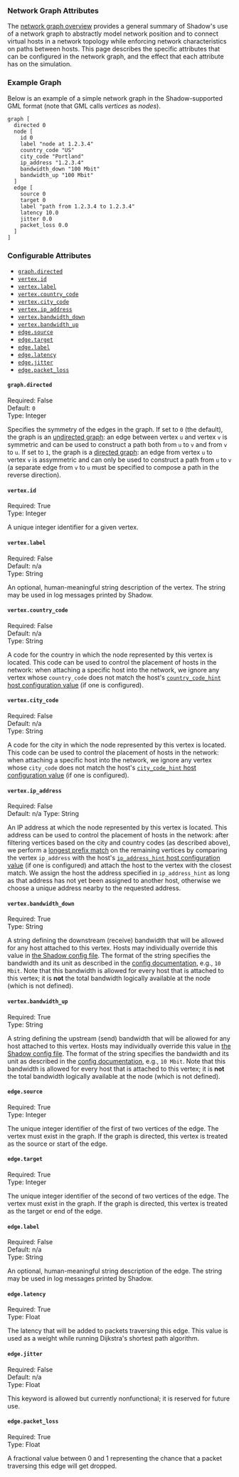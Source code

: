 ### Network Graph Attributes

The [network graph overview](3.2-Network-Config.md) provides a general summary of Shadow's use of a network graph to abstractly model network position and to connect virtual hosts in a network topology while enforcing network characteristics on paths between hosts. This page describes the specific attributes that can be configured in the network graph, and the effect that each attribute has on the simulation.

### Example Graph

Below is an example of a simple network graph in the Shadow-supported GML format (note that GML calls _vertices_ as _nodes_).

```gml
graph [
  directed 0
  node [
    id 0
    label "node at 1.2.3.4"
    country_code "US"
    city_code "Portland"
    ip_address "1.2.3.4"
    bandwidth_down "100 Mbit"
    bandwidth_up "100 Mbit"
  ]
  edge [
    source 0
    target 0
    label "path from 1.2.3.4 to 1.2.3.4"
    latency 10.0
    jitter 0.0
    packet_loss 0.0
  ]
]
```

### Configurable Attributes

- [`graph.directed`](#graphdirected)
- [`vertex.id`](#vertexid)
- [`vertex.label`](#vertexlabel)
- [`vertex.country_code`](#vertexcountry_code)
- [`vertex.city_code`](#vertexcity_code)
- [`vertex.ip_address`](#vertexip_address)
- [`vertex.bandwidth_down`](#vertexbandwidth_down)
- [`vertex.bandwidth_up`](#vertexbandwidth_up)
- [`edge.source`](#edgesource)
- [`edge.target`](#edgetarget)
- [`edge.label`](#edgelabel)
- [`edge.latency`](#edgelatency)
- [`edge.jitter`](#edgejitter)
- [`edge.packet_loss`](#edgepacket_loss)

#### `graph.directed`

Required: False  
Default: `0`  
Type: Integer

Specifies the symmetry of the edges in the graph. If set to `0` (the default), the graph is an [undirected graph](https://en.wikipedia.org/wiki/Graph_(discrete_mathematics)): an edge between vertex `u` and vertex `v` is symmetric and can be used to construct a path both from `u` to `v` and from `v` to `u`. If set to `1`, the graph is a [directed graph](https://en.wikipedia.org/wiki/Directed_graph): an edge from vertex `u` to vertex `v` is assymmetric and can only be used to construct a path from `u` to `v` (a separate edge from `v` to `u` must be specified to compose a path in the reverse direction).

#### `vertex.id`

Required: True  
Type: Integer

A unique integer identifier for a given vertex.

#### `vertex.label`

Required: False  
Default: n/a  
Type: String

An optional, human-meaningful string description of the vertex. The string may be used in log messages printed by Shadow.

#### `vertex.country_code`

Required: False  
Default: n/a  
Type: String

A code for the country in which the node represented by this vertex is located. This code can be used to control the placement of hosts in the network: when attaching a specific host into the network, we ignore any vertex whose `country_code` does not match the host's [`country_code_hint` host configuration value](3.1-Shadow-Config.md#host_defaultscountry_code_hint) (if one is configured).

#### `vertex.city_code`

Required: False  
Default: n/a  
Type: String

A code for the city in which the node represented by this vertex is located. This code can be used to control the placement of hosts in the network: when attaching a specific host into the network, we ignore any vertex whose `city_code` does not match the host's [`city_code_hint` host configuration value](3.1-Shadow-Config.md#host_defaultscity_code_hint) (if one is configured).

#### `vertex.ip_address`

Required: False  
Default: n/a
Type: String

An IP address at which the node represented by this vertex is located. This address can be used to control the placement of hosts in the network: after filtering vertices based on the city and country codes (as described above), we perform a [longest prefix match](https://en.wikipedia.org/wiki/Longest_prefix_match) on the remaining vertices by comparing the vertex `ip_address` with the host's [`ip_address_hint` host configuration value](3.1-Shadow-Config.md#host_defaultsip_address_hint) (if one is configured) and attach the host to the vertex with the closest match. We assign the host the address specified in `ip_address_hint` as long as that address has not yet been assigned to another host, otherwise we choose a unique address nearby to the requested address.

#### `vertex.bandwidth_down`

Required: True  
Type: String

A string defining the downstream (receive) bandwidth that will be allowed for any host attached to this vertex. Hosts may individually override this value in [the Shadow config file](3.1-Shadow-Config.md#hostshostnamebandwidth_down). The format of the string specifies the bandwidth and its unit as described in the [config documentation](3.1-Shadow-Config.md), e.g., `10 Mbit`. Note that this bandwidth is allowed for every host that is attached to this vertex; it is **not** the total bandwidth logically available at the node (which is not defined).

#### `vertex.bandwidth_up`

Required: True  
Type: String

A string defining the upstream (send) bandwidth that will be allowed for any host attached to this vertex. Hosts may individually override this value in [the Shadow config file](3.1-Shadow-Config.md#hostshostnamebandwidth_up). The format of the string specifies the bandwidth and its unit as described in the [config documentation](3.1-Shadow-Config.md), e.g., `10 Mbit`. Note that this bandwidth is allowed for every host that is attached to this vertex; it is **not** the total bandwidth logically available at the node (which is not defined).

#### `edge.source`

Required: True  
Type: Integer

The unique integer identifier of the first of two vertices of the edge. The vertex must exist in the graph. If the graph is directed, this vertex is treated as the source or start of the edge.

#### `edge.target`

Required: True  
Type: Integer

The unique integer identifier of the second of two vertices of the edge. The vertex must exist in the graph. If the graph is directed, this vertex is treated as the target or end of the edge.

#### `edge.label`

Required: False  
Default: n/a  
Type: String

An optional, human-meaningful string description of the edge. The string may be used in log messages printed by Shadow.

#### `edge.latency`

Required: True  
Type: Float

The latency that will be added to packets traversing this edge. This value is used as a weight while running Dijkstra's shortest path algorithm.

#### `edge.jitter`

Required: False  
Default: n/a  
Type: Float

This keyword is allowed but currently nonfunctional; it is reserved for future use.

#### `edge.packet_loss`

Required: True  
Type: Float

A fractional value between 0 and 1 representing the chance that a packet traversing this edge will get dropped.
